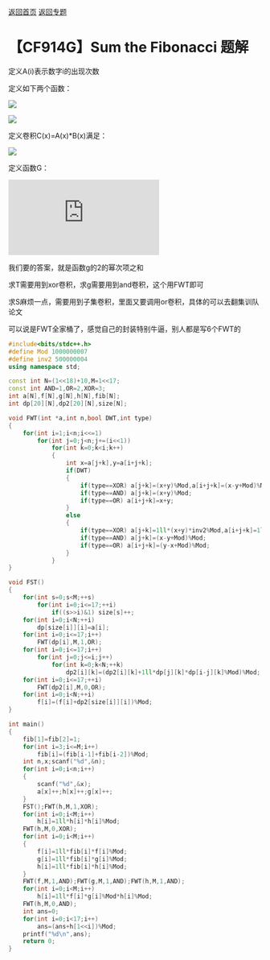 [返回首页](https://EbolaEmperor.github.io)
[返回专题](https://EbolaEmperor.github.io/special/FWT)

# 【CF914G】Sum the Fibonacci 题解

定义A(i)表示数字i的出现次数

定义如下两个函数：

![](http://latex.codecogs.com/svg.latex?S(x)=\sum_{i\;or\;j=x\;&space;,&space;\;i\;and\;j=0}A(i)A(j))

![](http://latex.codecogs.com/svg.latex?T(x)=\sum_{i\;xor\;j=x}A(i)A(j))

定义卷积C(x)=A(x)*B(x)满足：

![](http://latex.codecogs.com/svg.latex?C(k)=\sum_{i\;and\;j=k}A(i)B(j))

定义函数G：

![](http://latex.codecogs.com/svg.latex?G(x)=Fib(x)S(x)*Fib(x)A(x)*Fib(x)T(x))

我们要的答案，就是函数g的2的幂次项之和

求T需要用到xor卷积，求g需要用到and卷积，这个用FWT即可

求S麻烦一点，需要用到子集卷积，里面又要调用or卷积，具体的可以去翻集训队论文

可以说是FWT全家桶了，感觉自己的封装特别牛逼，别人都是写6个FWT的

```cpp
#include<bits/stdc++.h>
#define Mod 1000000007
#define inv2 500000004
using namespace std;

const int N=(1<<18)+10,M=1<<17;
const int AND=1,OR=2,XOR=3;
int a[N],f[N],g[N],h[N],fib[N];
int dp[20][N],dp2[20][N],size[N];

void FWT(int *a,int n,bool DWT,int type)
{
	for(int i=1;i<n;i<<=1)
		for(int j=0;j<n;j+=(i<<1))
			for(int k=0;k<i;k++)
			{
				int x=a[j+k],y=a[i+j+k];
				if(DWT)
				{
					if(type==XOR) a[j+k]=(x+y)%Mod,a[i+j+k]=(x-y+Mod)%Mod;
					if(type==AND) a[j+k]=(x+y)%Mod;
					if(type==OR) a[i+j+k]=x+y;
				}
				else
				{
					if(type==XOR) a[j+k]=1ll*(x+y)*inv2%Mod,a[i+j+k]=1ll*(x-y+Mod)*inv2%Mod;
					if(type==AND) a[j+k]=(x-y+Mod)%Mod;
					if(type==OR) a[i+j+k]=(y-x+Mod)%Mod;
				}
			}
}

void FST()
{
	for(int s=0;s<M;++s)
		for(int i=0;i<=17;++i)
			if((s>>i)&1) size[s]++;
	for(int i=0;i<N;++i)
		dp[size[i]][i]=a[i];
	for(int i=0;i<=17;i++)
		FWT(dp[i],M,1,OR);
	for(int i=0;i<=17;i++)
		for(int j=0;j<=i;j++)
			for(int k=0;k<N;++k)
				dp2[i][k]=(dp2[i][k]+1ll*dp[j][k]*dp[i-j][k]%Mod)%Mod;
	for(int i=0;i<=17;++i)
		FWT(dp2[i],M,0,OR);
	for(int i=0;i<N;++i)
		f[i]=(f[i]+dp2[size[i]][i])%Mod;
}

int main()
{
	fib[1]=fib[2]=1;
	for(int i=3;i<=M;i++)
		fib[i]=(fib[i-1]+fib[i-2])%Mod;
	int n,x;scanf("%d",&n);
	for(int i=0;i<n;i++)
	{
		scanf("%d",&x);
		a[x]++;h[x]++;g[x]++;
	}
	FST();FWT(h,M,1,XOR);
	for(int i=0;i<M;i++)
		h[i]=1ll*h[i]*h[i]%Mod;
	FWT(h,M,0,XOR);
	for(int i=0;i<M;i++)
	{
		f[i]=1ll*fib[i]*f[i]%Mod;
		g[i]=1ll*fib[i]*g[i]%Mod;
		h[i]=1ll*fib[i]*h[i]%Mod;
	}
	FWT(f,M,1,AND);FWT(g,M,1,AND);FWT(h,M,1,AND);
	for(int i=0;i<M;i++)
		h[i]=1ll*f[i]*g[i]%Mod*h[i]%Mod;
	FWT(h,M,0,AND);
	int ans=0;
	for(int i=0;i<17;i++)
		ans=(ans+h[1<<i])%Mod;
	printf("%d\n",ans);
	return 0;
}
```
